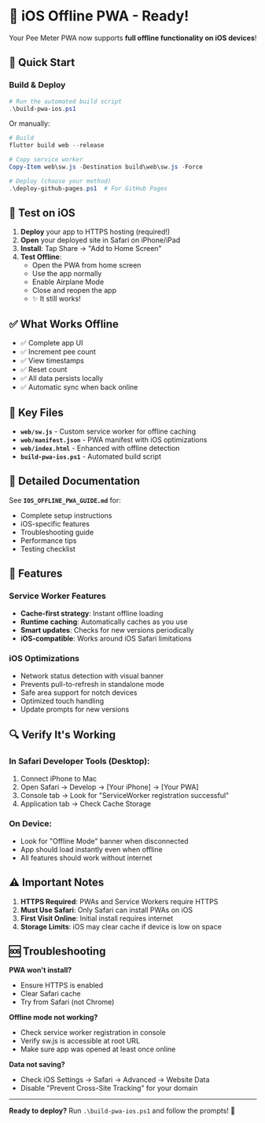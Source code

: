 # 🎉 iOS Offline PWA - Ready!

Your Pee Meter PWA now supports **full offline functionality on iOS devices**!

## 🚀 Quick Start

### Build & Deploy
```powershell
# Run the automated build script
.\build-pwa-ios.ps1
```

Or manually:
```powershell
# Build
flutter build web --release

# Copy service worker
Copy-Item web\sw.js -Destination build\web\sw.js -Force

# Deploy (choose your method)
.\deploy-github-pages.ps1  # For GitHub Pages
```

## 📱 Test on iOS

1. **Deploy** your app to HTTPS hosting (required!)
2. **Open** your deployed site in Safari on iPhone/iPad
3. **Install**: Tap Share → "Add to Home Screen"
4. **Test Offline**: 
   - Open the PWA from home screen
   - Use the app normally
   - Enable Airplane Mode
   - Close and reopen the app
   - ✨ It still works!

## ✅ What Works Offline

- ✅ Complete app UI
- ✅ Increment pee count
- ✅ View timestamps
- ✅ Reset count
- ✅ All data persists locally
- ✅ Automatic sync when back online

## 🔧 Key Files

- **`web/sw.js`** - Custom service worker for offline caching
- **`web/manifest.json`** - PWA manifest with iOS optimizations
- **`web/index.html`** - Enhanced with offline detection
- **`build-pwa-ios.ps1`** - Automated build script

## 📖 Detailed Documentation

See **`IOS_OFFLINE_PWA_GUIDE.md`** for:
- Complete setup instructions
- iOS-specific features
- Troubleshooting guide
- Performance tips
- Testing checklist

## 🌟 Features

### Service Worker Features
- **Cache-first strategy**: Instant offline loading
- **Runtime caching**: Automatically caches as you use
- **Smart updates**: Checks for new versions periodically
- **iOS-compatible**: Works around iOS Safari limitations

### iOS Optimizations
- Network status detection with visual banner
- Prevents pull-to-refresh in standalone mode
- Safe area support for notch devices
- Optimized touch handling
- Update prompts for new versions

## 🔍 Verify It's Working

### In Safari Developer Tools (Desktop):
1. Connect iPhone to Mac
2. Open Safari → Develop → [Your iPhone] → [Your PWA]
3. Console tab → Look for "ServiceWorker registration successful"
4. Application tab → Check Cache Storage

### On Device:
- Look for "Offline Mode" banner when disconnected
- App should load instantly even when offline
- All features should work without internet

## ⚠️ Important Notes

1. **HTTPS Required**: PWAs and Service Workers require HTTPS
2. **Must Use Safari**: Only Safari can install PWAs on iOS
3. **First Visit Online**: Initial install requires internet
4. **Storage Limits**: iOS may clear cache if device is low on space

## 🆘 Troubleshooting

**PWA won't install?**
- Ensure HTTPS is enabled
- Clear Safari cache
- Try from Safari (not Chrome)

**Offline mode not working?**
- Check service worker registration in console
- Verify sw.js is accessible at root URL
- Make sure app was opened at least once online

**Data not saving?**
- Check iOS Settings → Safari → Advanced → Website Data
- Disable "Prevent Cross-Site Tracking" for your domain

---

**Ready to deploy?** Run `.\build-pwa-ios.ps1` and follow the prompts! 🚀
